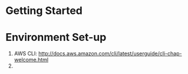 Getting Started
===============

# Environment Set-up

1. AWS CLI: http://docs.aws.amazon.com/cli/latest/userguide/cli-chap-welcome.html
2. 

